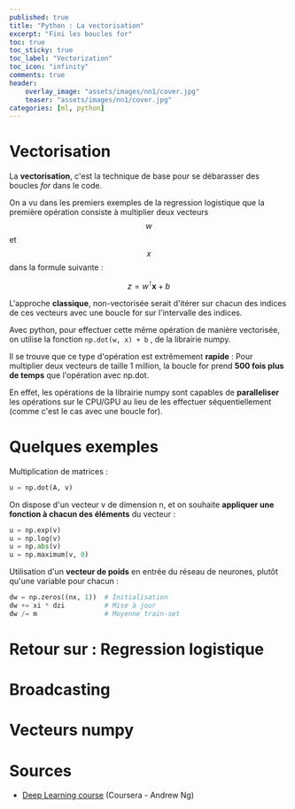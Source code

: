 ```yaml
---
published: true
title: "Python : La vectorisation"
excerpt: "Fini les boucles for"
toc: true
toc_sticky: true
toc_label: "Vectorization"
toc_icon: "infinity"
comments: true
header:
    overlay_image: "assets/images/nn1/cover.jpg"
    teaser: "assets/images/nn1/cover.jpg"
categories: [ml, python]
---
```

<script type="text/javascript" async
src="https://cdn.mathjax.org/mathjax/latest/MathJax.js?config=TeX-MML-AM_CHTML">
</script>

# Vectorisation

La **vectorisation**, c'est la technique de base pour se débarasser des boucles *for* dans le code.

On a vu dans les premiers exemples de la regression logistique que la première opération consiste à multiplier deux vecteurs $$w$$ et $$x$$ dans la formule suivante :

$$z = w^\intercal \mathbf{x} + b$$

L'approche **classique**, non-vectorisée serait d'itérer sur chacun des indices de ces vecteurs avec une boucle for sur l'intervalle des indices.

Avec python, pour effectuer cette même opération de manière vectorisée, on utilise la fonction `np.dot(w, x) + b` , de la librairie numpy. 

Il se trouve que ce type d'opération est extrêmement **rapide** : Pour multiplier deux vecteurs de taille 1 million, la boucle for prend **500 fois plus de temps** que l'opération avec np.dot. 

En effet, les opérations de la librairie numpy sont capables de **paralleliser** les opérations sur le CPU/GPU au lieu de les effectuer séquentiellement (comme c'est le cas avec une boucle for).

# Quelques exemples

Multiplication de matrices :

```python
u = np.dot(A, v)
```

On dispose d'un vecteur v de dimension n, et on souhaite **appliquer une fonction à chacun des éléments** du vecteur :

```python
u = np.exp(v)
u = np.log(v)
u = np.abs(v)
u = np.maximum(v, 0)
```

Utilisation d'un **vecteur de poids** en entrée du réseau de neurones, plutôt qu'une variable pour chacun :

```python
dw = np.zeros((nx, 1))  # Initialisation
dw += xi * dzi          # Mise à jour
dw /= m                 # Moyenne train-set
```

# Retour sur : Regression logistique

# Broadcasting

# Vecteurs numpy

# Sources
- <a href="https://www.coursera.org/learn/neural-networks-deep-learning/home/welcome" target="_blank">Deep Learning course</a> (Coursera - Andrew Ng)
